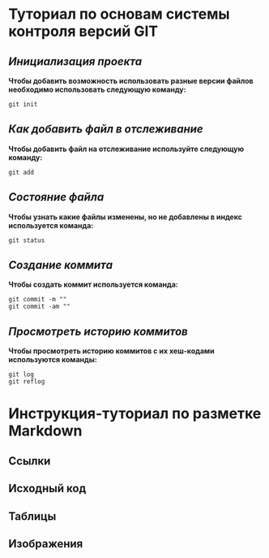 # Туториал по основам системы контроля версий GIT


## *Инициализация проекта*
**Чтобы добавить возможность использовать разные версии файлов необходимо использовать следующую команду:**

~~~fix
git init
~~~


## *Как добавить файл в отслеживание*
**Чтобы добавить файл на отслеживание используйте следующую команду:**

~~~fix
git add
~~~


## *Состояние файла*
**Чтобы узнать какие файлы изменены, но не добавлены в индекс используется команда:**

~~~fix
git status
~~~

## *Создание коммита*
**Чтобы создать коммит используется команда:**

~~~fix
git commit -m ""
git commit -am ""
~~~

## *Просмотреть историю коммитов*
**Чтобы просмотреть историю коммитов с их хеш-кодами используются команды:**

~~~fix
git log 
git reflog
~~~


# Инструкция-туториал по разметке Markdown


## Ссылки





## Исходный код





## Таблицы





## Изображения